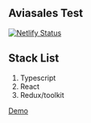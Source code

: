 ## Aviasales Test 
[![Netlify Status](https://api.netlify.com/api/v1/badges/65051536-19db-4c28-aa49-8f519058fa50/deploy-status)](https://app.netlify.com/sites/priceless-mcclintock-6294f2/deploys)
## Stack List
1. Typescript
2. React
3. Redux/toolkit

[Demo](https://priceless-mcclintock-6294f2.netlify.app/)

